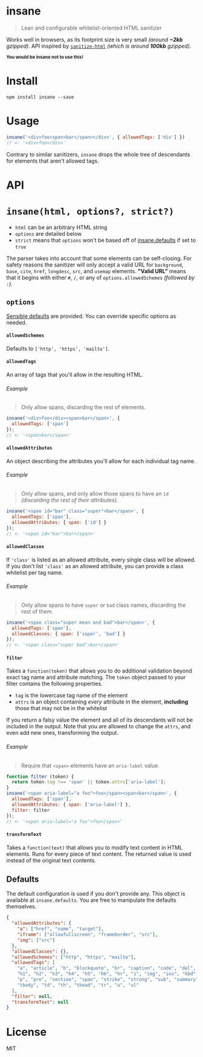 # insane

> Lean and configurable whitelist-oriented HTML sanitizer

Works well in browsers, as its footprint size is very small _(around **~2kb** gzipped)_. API inspired by [`sanitize-html`][1] _(which is around **100kb** gzipped)_.

<sub>**You would be insane not to use this!**</sub>

# Install

```shell
npm install insane --save
```

# Usage

```js
insane('<div>foo<span>bar</span></div>', { allowedTags: ['div'] })
// <- '<div>foo</div>'
```

Contrary to similar sanitizers, `insane` drops the whole tree of descendants for elements that aren't allowed tags.

# API

# `insane(html, options?, strict?)`

- `html` can be an arbitrary HTML string
- `options` are detailed below
- `strict` means that `options` won't be based off of [insane.defaults](#defaults) if set to `true`

The parser takes into account that some elements can be self-closing. For safety reasons the sanitizer will only accept a valid URL for `background`, `base`, `cite`, `href`, `longdesc`, `src`, and `usemap` elements. **"Valid URL"** means that it begins with either `#`, `/`, or any of `options.allowedSchemes` _(followed by `:`)_.

## `options`

[Sensible defaults](#defaults) are provided. You can override specific options as needed.

#### `allowedSchemes`

Defaults to `['http', 'https', 'mailto']`.

#### `allowedTags`

An array of tags that you'll allow in the resulting HTML.

###### Example

> Only allow spans, discarding the rest of elements.

```js
insane('<div>foo</div><span>bar</span>', {
  allowedTags: ['span']
});
// <- '<span>bar</span>'
```

#### `allowedAttributes`

An object describing the attributes you'll allow for each individual tag name.

###### Example

> Only allow spans, and only allow those spans to have an `id` _(discarding the rest of their attributes)_.

```js
insane('<span id="bar" class="super">bar</span>', {
  allowedTags: ['span'],
  allowedAttributes: { span: ['id'] }
});
// <- '<span id="bar">bar</span>'
```

#### `allowedClasses`

If `'class'` is listed as an allowed attribute, every single class will be allowed. If you don't list `'class'` as an allowed attribute, you can provide a class whitelist per tag name.

###### Example

> Only allow spans to have `super` or `bad` class names, discarding the rest of them.

```js
insane('<span class="super mean and bad">bar</span>', {
  allowedTags: ['span'],
  allowedClasses: { span: ['super', 'bad'] }
});
// <- '<span class="super bad">bar</span>'
```

#### `filter`

Takes a `function(token)` that allows you to do additional validation beyond exact tag name and attribute matching. The `token` object passed to your filter contains the following properties.

- `tag` is the lowercase tag name of the element
- `attrs` is an object containing _every_ attribute in the element, **including** those that may not be in the whitelist

If you return a falsy value the element and all of its descendants will not be included in the output. Note that you are allowed to change the `attrs`, and even add new ones, transforming the output.

###### Example

> Require that `<span>` elements have an `aria-label` value.

```js
function filter (token) {
  return token.tag !== 'span' || token.attrs['aria-label'];
}
insane('<span aria-label="a foo">foo</span><span>bar</span>', {
  allowedTags: ['span'],
  allowedAttributes: { span: ['aria-label'] },
  filter: filter
});
// <- '<span aria-label="a foo">foo</span>'
```

#### `transformText`

Takes a `function(text)` that allows you to modify text content in HTML elements. Runs for every piece of text content. The returned value is used instead of the original text contents.

## Defaults

The default configuration is used if you don't provide any. This object is available at `insane.defaults`. You are free to manipulate the defaults themselves.

```json
{
  "allowedAttributes": {
    "a": ["href", "name", "target"],
    "iframe": ["allowfullscreen", "frameborder", "src"],
    "img": ["src"]
  },
  "allowedClasses": {},
  "allowedSchemes": ["http", "https", "mailto"],
  "allowedTags": [
    "a", "article", "b", "blockquote", "br", "caption", "code", "del", "details", "div", "em",
    "h1", "h2", "h3", "h4", "h5", "h6", "hr", "i", "img", "ins", "kbd", "li", "main", "ol",
    "p", "pre", "section", "span", "strike", "strong", "sub", "summary", "sup", "table",
    "tbody", "td", "th", "thead", "tr", "u", "ul"
  ],
  "filter": null,
  "transformText": null
}
```

# License

MIT

[1]: https://github.com/punkave/sanitize-html
